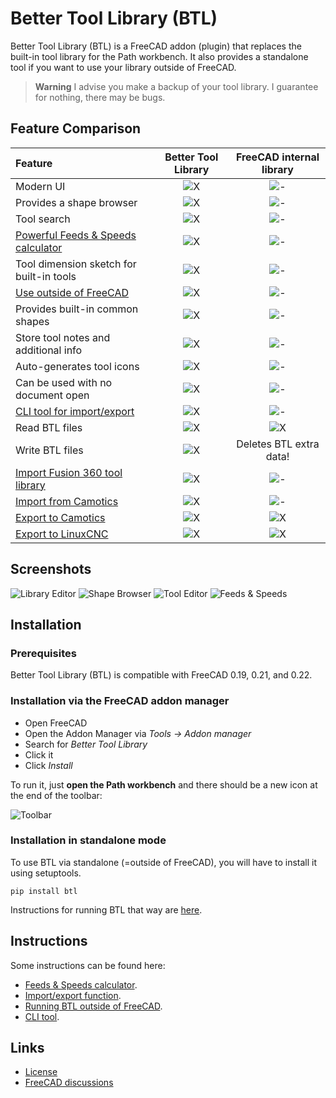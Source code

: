 # Better Tool Library (BTL)

Better Tool Library (BTL) is a FreeCAD addon (plugin) that replaces the built-in tool library
for the Path workbench.
It also provides a standalone tool if you want to use your library outside of FreeCAD.

> **Warning**
> I advise you make a backup of your tool library. I guarantee for nothing,
> there may be bugs.


## Feature Comparison

| Feature                                           | Better Tool Library   | FreeCAD internal library  |
| :--                                               |        :--:           |          :--:             |
| Modern UI                                         | ![X](media/check.svg) | ![-](media/no.svg)        |
| Provides a shape browser                          | ![X](media/check.svg) | ![-](media/no.svg)        |
| Tool search                                       | ![X](media/check.svg) | ![-](media/no.svg)        |
| [Powerful Feeds & Speeds calculator](docs/feeds-and-speeds.md) | ![X](media/check.svg) | ![-](media/no.svg)        |
| Tool dimension sketch for built-in tools          | ![X](media/check.svg) | ![-](media/no.svg)        |
| [Use outside of FreeCAD](docs/standalone.md)      | ![X](media/check.svg) | ![-](media/no.svg)        |
| Provides built-in common shapes                   | ![X](media/check.svg) | ![-](media/no.svg)        |
| Store tool notes and additional info              | ![X](media/check.svg) | ![-](media/no.svg)        |
| Auto-generates tool icons                         | ![X](media/check.svg) | ![-](media/no.svg)        |
| Can be used with no document open                 | ![X](media/check.svg) | ![-](media/no.svg)        |
| [CLI tool for import/export](docs/cli.md)         | ![X](media/check.svg) | ![-](media/no.svg)        |
| Read BTL files                                    | ![X](media/check.svg) | ![X](media/check.svg)     |
| Write BTL files                                   | ![X](media/check.svg) |  Deletes BTL extra data!  |
| [Import Fusion 360 tool library](docs/formats.md) | ![X](media/check.svg) | ![-](media/no.svg)        |
| [Import from Camotics](docs/formats.md)           | ![X](media/check.svg) | ![-](media/no.svg)        |
| [Export to Camotics](docs/formats.md)             | ![X](media/check.svg) | ![X](media/check.svg)     |
| [Export to LinuxCNC](docs/formats.md)             | ![X](media/check.svg) | ![X](media/check.svg)     |


## Screenshots

![Library Editor](media/library.png)
![Shape Browser](media/shape-browser.png)
![Tool Editor](media/tool-editor.png)
![Feeds & Speeds](media/feeds-and-speeds.png)


## Installation

### Prerequisites

Better Tool Library (BTL) is compatible with FreeCAD 0.19, 0.21, and 0.22.

### Installation via the FreeCAD addon manager

- Open FreeCAD
- Open the Addon Manager via *Tools -> Addon manager*
- Search for *Better Tool Library*
- Click it
- Click *Install*

To run it, just **open the Path workbench** and there should be a new icon at the
end of the toolbar:

![Toolbar](media/toolbar.png)


### Installation in standalone mode

To use BTL via standalone (=outside of FreeCAD), you will have to install it using
setuptools.

```
pip install btl
```

Instructions for running BTL that way are [here](docs/standalone.md).

## Instructions

Some instructions can be found here:

- [Feeds & Speeds calculator](docs/feeds-and-speeds.md).
- [Import/export function](docs/formats.md).
- [Running BTL outside of FreeCAD](docs/standalone.md).
- [CLI tool](docs/cli.md).


## Links

- [License](LICENSE)
- [FreeCAD discussions](https://forum.freecad.org/viewtopic.php?t=79854)
